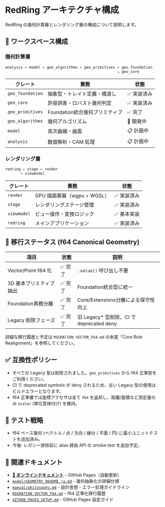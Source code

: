 # RedRing アーキテクチャ構成

RedRing の幾何計算層とレンダリング層の構成について説明します。

## 🧱 ワークスペース構成

### 幾何計算層

```
analysis ← model ← geo_algorithms ← geo_primitives ← geo_foundation
                                                   ↘ geo_core
```

| クレート         | 責務                         | 状態        |
| ---------------- | ---------------------------- | ----------- |
| `geo_foundation` | 抽象型・トレイト定義・橋渡し | ✅ 実装済み |
| `geo_core`       | 許容誤差・ロバスト幾何判定   | ✅ 実装済み |
| `geo_primitives` | Foundation統合幾何プリミティブ | ✅ 完了 |
| `geo_algorithms` | 幾何アルゴリズム             | 🔄 開発中   |
| `model`          | 高次曲線・曲面               | 📋 計画中   |
| `analysis`       | 数値解析・CAM 処理           | 📋 計画中   |

### レンダリング層

```
redring ← stage ← render
       ↖ viewmodel
```

| クレート    | 責務                        | 状態        |
| ----------- | --------------------------- | ----------- |
| `render`    | GPU 描画基盤（wgpu + WGSL） | ✅ 実装済み |
| `stage`     | レンダリングステージ管理    | ✅ 実装済み |
| `viewmodel` | ビュー操作・変換ロジック    | ✅ 基本実装 |
| `redring`   | メインアプリケーション      | ✅ 実装済み |

## 🔄 移行ステータス (f64 Canonical Geometry)

| 項目                    | 状態    | 説明                                      |
| ----------------------- | ------- | ----------------------------------------- |
| Vector/Point f64 化     | ✅ 完了 | `.value()` 呼び出し不要                   |
| 3D 基本プリミティブ抽出 | ✅ 完了 | Foundation統合型に統一                    |
| Foundation責務分離      | ✅ 完了 | Core/Extensions分離による保守性向上       |
| Legacy 削除フェーズ     | ✅ 完了 | 旧 Legacy\* 型削除、CI で deprecated deny |

詳細な移行履歴と予定は `MIGRATION_VECTOR_F64.md` の末尾「Core Role Realignment」を参照してください。

## ✅ 互換性ポリシー

- すべての Legacy 型は削除されました。`geo_primitives` から f64 正準型をご利用ください。
- CI で deprecated symbols が deny されるため、古い Legacy 型の使用はビルドエラーとなります。
- f64 正準層では座標アクセサは全て `f64` を返却し、距離/面積など測定量のみ `Scalar` (単位意味付け) を維持。

## 🧪 テスト戦略

- f64 ベース幾何 (ベクトル / 点 / 方向 / 線分 / 平面 / 円) に最小ユニットテストを追加済み。
- 今後: レガシー排除前に alias 経由 API の smoke test を追加予定。

## 🔗 関連ドキュメント

- **[📖 オンラインドキュメント](https://redring2020.github.io/RedRing/)** - GitHub Pages（自動更新）
- [`model/GEOMETRY_README.ja.md`](model/GEOMETRY_README.ja.md) - 幾何抽象化の詳細仕様
- [`manual/philosophy.md`](manual/philosophy.md) - 設計思想・エラー処理ガイドライン
- [`MIGRATION_VECTOR_F64.md`](MIGRATION_VECTOR_F64.md) - f64 正準化移行履歴
- [`GITHUB_PAGES_SETUP.md`](GITHUB_PAGES_SETUP.md) - GitHub Pages 設定ガイド
